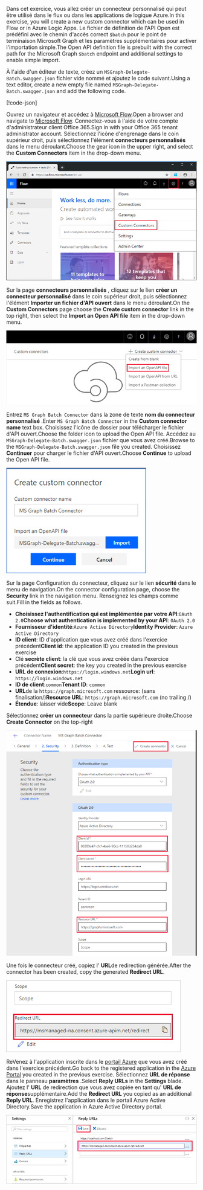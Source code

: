 <!-- markdownlint-disable MD002 MD041 -->

<span data-ttu-id="a8a06-101">Dans cet exercice, vous allez créer un connecteur personnalisé qui peut être utilisé dans le flux ou dans les applications de logique Azure.</span><span class="sxs-lookup"><span data-stu-id="a8a06-101">In this exercise, you will create a new custom connector which can be used in Flow or in Azure Logic Apps.</span></span> <span data-ttu-id="a8a06-102">Le fichier de définition de l'API Open est prédéfini avec le chemin d'accès correct `$batch` pour le point de terminaison Microsoft Graph et les paramètres supplémentaires pour activer l'importation simple.</span><span class="sxs-lookup"><span data-stu-id="a8a06-102">The Open API definition file is prebuilt with the correct path for the Microsoft Graph `$batch` endpoint and additional settings to enable simple import.</span></span>

<span data-ttu-id="a8a06-103">À l'aide d'un éditeur de texte, créez un `MSGraph-Delegate-Batch.swagger.json` fichier vide nommé et ajoutez le code suivant.</span><span class="sxs-lookup"><span data-stu-id="a8a06-103">Using a text editor, create a new empty file named `MSGraph-Delegate-Batch.swagger.json` and add the following code.</span></span>

[!code-json[](../LabFiles/MSGraph-Delegate-Batch.swagger.json)]

<span data-ttu-id="a8a06-104">Ouvrez un navigateur et accédez à [Microsoft Flow](https://flow.microsoft.com).</span><span class="sxs-lookup"><span data-stu-id="a8a06-104">Open a browser and navigate to [Microsoft Flow](https://flow.microsoft.com).</span></span> <span data-ttu-id="a8a06-105">Connectez-vous à l'aide de votre compte d'administrateur client Office 365.</span><span class="sxs-lookup"><span data-stu-id="a8a06-105">Sign in with your Office 365 tenant administrator account.</span></span> <span data-ttu-id="a8a06-106">Sélectionnez l'icône d'engrenage dans le coin supérieur droit, puis sélectionnez l'élément **connecteurs personnalisés** dans le menu déroulant.</span><span class="sxs-lookup"><span data-stu-id="a8a06-106">Choose the gear icon in the upper right, and select the **Custom Connectors** item in the drop-down menu.</span></span>

![Capture d'écran du menu déroulant dans Microsoft Flow](./images/flow-conn1.png)

<span data-ttu-id="a8a06-108">Sur la page **connecteurs personnalisés** , cliquez sur le lien **créer un connecteur personnalisé** dans le coin supérieur droit, puis sélectionnez l'élément **Importer un fichier d'API ouvert** dans le menu déroulant.</span><span class="sxs-lookup"><span data-stu-id="a8a06-108">On the **Custom Connectors** page choose the **Create custom connector** link in the top right, then select the **Import an Open API file** item in the drop-down menu.</span></span>

 ![Capture d'écran du menu déroulant créer un connecteur personnalisé dans Microsoft Flow](./images/flow-conn2.png)

<span data-ttu-id="a8a06-110">Entrez `MS Graph Batch Connector` dans la zone de texte **nom du connecteur personnalisé** .</span><span class="sxs-lookup"><span data-stu-id="a8a06-110">Enter `MS Graph Batch Connector` in the **Custom connector name** text box.</span></span> <span data-ttu-id="a8a06-111">Choisissez l'icône de dossier pour télécharger le fichier d'API ouvert.</span><span class="sxs-lookup"><span data-stu-id="a8a06-111">Choose the folder icon to upload the Open API file.</span></span> <span data-ttu-id="a8a06-112">Accédez au `MSGraph-Delegate-Batch.swagger.json` fichier que vous avez créé.</span><span class="sxs-lookup"><span data-stu-id="a8a06-112">Browse to the `MSGraph-Delegate-Batch.swagger.json` file you created.</span></span> <span data-ttu-id="a8a06-113">Choisissez **Continuer** pour charger le fichier d'API ouvert.</span><span class="sxs-lookup"><span data-stu-id="a8a06-113">Choose **Continue** to upload the Open API file.</span></span>

 ![Capture d'écran de la boîte de dialogue créer un connecteur personnalisé](./images/flow-conn3.png)

<span data-ttu-id="a8a06-115">Sur la page Configuration du connecteur, cliquez sur le lien **sécurité** dans le menu de navigation.</span><span class="sxs-lookup"><span data-stu-id="a8a06-115">On the connector configuration page, choose the **Security** link in the navigation menu.</span></span> <span data-ttu-id="a8a06-116">Renseignez les champs comme suit.</span><span class="sxs-lookup"><span data-stu-id="a8a06-116">Fill in the fields as follows.</span></span>

- <span data-ttu-id="a8a06-117">**Choisissez l'authentification qui est implémentée par votre API**:`OAuth 2.0`</span><span class="sxs-lookup"><span data-stu-id="a8a06-117">**Choose what authentication is implemented by your API**: `OAuth 2.0`</span></span>
- <span data-ttu-id="a8a06-118">**Fournisseur d'identité**:`Azure Active Directory`</span><span class="sxs-lookup"><span data-stu-id="a8a06-118">**Identity Provider**: `Azure Active Directory`</span></span>
- <span data-ttu-id="a8a06-119">**ID client**: ID d'application que vous avez créé dans l'exercice précédent</span><span class="sxs-lookup"><span data-stu-id="a8a06-119">**Client id**: the application ID you created in the previous exercise</span></span>
- <span data-ttu-id="a8a06-120">Clé **secrète client**: la clé que vous avez créée dans l'exercice précédent</span><span class="sxs-lookup"><span data-stu-id="a8a06-120">**Client secret**: the key you created in the previous exercise</span></span>
- <span data-ttu-id="a8a06-121">**URL de connexion**:`https://login.windows.net`</span><span class="sxs-lookup"><span data-stu-id="a8a06-121">**Login url**: `https://login.windows.net`</span></span>
- <span data-ttu-id="a8a06-122">**ID de client**:`common`</span><span class="sxs-lookup"><span data-stu-id="a8a06-122">**Tenant ID**: `common`</span></span>
- <span data-ttu-id="a8a06-123">**URL**de la `https://graph.microsoft.com` ressource: (sans finalisation/)</span><span class="sxs-lookup"><span data-stu-id="a8a06-123">**Resource URL**: `https://graph.microsoft.com` (no trailing /)</span></span>
- <span data-ttu-id="a8a06-124">**Étendue**: laisser vide</span><span class="sxs-lookup"><span data-stu-id="a8a06-124">**Scope**: Leave blank</span></span>

<span data-ttu-id="a8a06-125">Sélectionnez **créer un connecteur** dans la partie supérieure droite.</span><span class="sxs-lookup"><span data-stu-id="a8a06-125">Choose **Create Connector** on the top-right</span></span>

![Capture d'écran de l'onglet sécurité dans la configuration du connecteur](./images/flow-conn4.png)

<span data-ttu-id="a8a06-127">Une fois le connecteur créé, copiez l' **URL**de redirection générée.</span><span class="sxs-lookup"><span data-stu-id="a8a06-127">After the connector has been created, copy the generated **Redirect URL**.</span></span>

![Capture d'écran de l'URL de redirection générée](./images/flow-conn5.png)

<span data-ttu-id="a8a06-129">ReVenez à l'application inscrite dans le [portail Azure](https://aad.portal.azure.com) que vous avez créé dans l'exercice précédent.</span><span class="sxs-lookup"><span data-stu-id="a8a06-129">Go back to the registered application in the [Azure Portal](https://aad.portal.azure.com) you created in the previous exercise.</span></span> <span data-ttu-id="a8a06-130">Sélectionnez **URL de réponse** dans le panneau **paramètres** .</span><span class="sxs-lookup"><span data-stu-id="a8a06-130">Select **Reply URLs** in the **Settings** blade.</span></span> <span data-ttu-id="a8a06-131">Ajoutez l' **URL** de redirection que vous avez copiée en tant qu' **URL de réponse**supplémentaire.</span><span class="sxs-lookup"><span data-stu-id="a8a06-131">Add the **Redirect URL** you copied as an additional **Reply URL**.</span></span> <span data-ttu-id="a8a06-132">Enregistrez l'application dans le portail Azure Active Directory.</span><span class="sxs-lookup"><span data-stu-id="a8a06-132">Save the application in Azure Active Directory portal.</span></span>

![Capture d'écran du panneau URL de réponse dans le portail Azure](./images/flow-conn6.png)